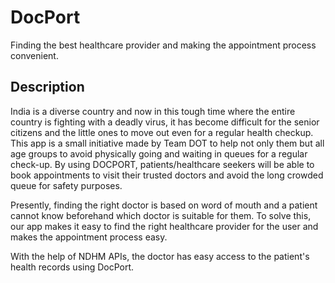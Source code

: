 # DocPort

Finding the best healthcare provider and making the appointment process convenient.

## Description

India is a diverse country and now in this tough time where the entire country is fighting with a deadly virus, it has become difficult for the senior citizens and the little ones to move out even for a regular health checkup. This app is a small initiative made by Team DOT to help not only them but all age groups to avoid physically going and waiting in queues for a regular check-up. By using DOCPORT, patients/healthcare seekers will be able to book appointments to visit their trusted doctors and avoid the long crowded queue for safety purposes.

Presently, finding the right doctor is based on word of mouth and a patient cannot know beforehand which doctor is suitable for them. To solve this, our app makes it easy to find the right healthcare provider for the user and makes the appointment process easy.

With the help of NDHM APIs, the doctor has easy access to the patient's health records using DocPort.
